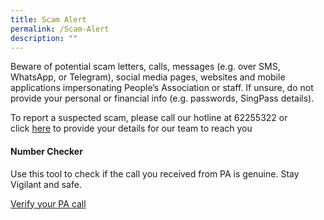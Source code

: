 ```yaml
---
title: Scam Alert
permalink: /Scam-Alert
description: ""
---
```

Beware of potential scam letters, calls, messages (e.g. over SMS, WhatsApp, or Telegram), social media pages, websites and mobile applications  impersonating People’s Association or staff. If unsure, do not provide your personal or financial info (e.g. passwords, SingPass details).  
  
To report a suspected scam, please call our hotline at 62255322 or click [here](https://form.gov.sg/#!/62e8e68d9b241b001207dbdf) to provide your details for our team to reach you


#### Number Checker

Use this tool to check if the call you received from PA is genuine. Stay Vigilant and safe.

[Verify your PA call](/Authenticity-Check)